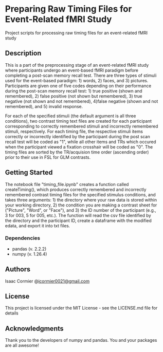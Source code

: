 # Preparing Raw Timing Files for Event-Related fMRI Study
 
Project scripts for processing raw timing files for an event-related fMRI study

## Description

This is a part of the preprocessing stage of an event-related fMRI study where participants undergo an event-based fMRI paradigm before completing a post-scan memory recall test. There are three types of stimuli used for the event-based paradigm: 1) words, 2) faces, and 3) pictures. Participants are given one of five codes depending on their performance during the post-scan memory recall test: 1) true positive (shown and remembered), 2) false positive (not shown but remembered), 3) true negative (not shown and not remembered), 4)false negative (shown and not remembered), and 5) invalid response.


For each of the specified stimuli (the default argument is all three conditions), two contrast timing text files are created for each participant corresponding to correctly remembered stimuli and incorrectly remembered stimuli, respectively. For each timing file, the respective stimuli items correctly or incorrectly identified by the participant during the post scan recall test will be coded as "1", while all other items and TRs which occured when the participant viewed a fixation crosshair will be coded as "0". The timing files are sorted by the TR/acquision time order (ascending order) prior to their use in FSL for GLM contrasts.

## Getting Started

The notebook file "timing_file.ipynb" creates a function called createTiming(), which produces correctly remembered and incorrectly remembered contrast timing files for the specified stimulus conditions, and takes three arguments: 1) the directory where your raw data is stored within your working directory, 2) the condition you are making a contrast sheet for ("Picture", "Word", or "Face"), and 3) the ID number of the participant (e.g., 3 for 003, 5 for 005, etc.). The function will read the csv file identified by the directory and the participant ID, create a dataframe with the modified edata, and export it into txt files.

### Dependencies
* pandas (v. 2.2.2)
* numpy (v. 1.26.4)

## Authors

Isaac Cormier 
@icormier0021@gmail.com

## License

This project is licensed under the MIT License - see the LICENSE.md file for details

## Acknowledgments
Thank you to the developers of numpy and pandas. You and your packages are all awesome!
